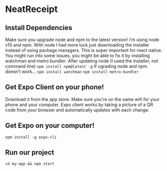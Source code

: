 # NeatReceipt

## Install Dependencies
Make sure you upgrade node and npm to the latest version! i'm using node v10 and npm. With node I had more luck just downloading the installer instead of using package managers. This is super important for react native.
You might run into some issues, you might be able to fix it by installing watchman and metro bundler.
After updating node (I used the installer, not command line)
`npm install npm@latest -g`
If ugrading node and npm doesn't work...
`npm install watchman`
`npm install metro-bundler`

## Get Expo Client on your phone!
Download it from the app store. Make sure you're on the same wifi for your phone and your computer. Expo client works by taking a picture of a QR code from your browser and automatically updates with each change.

## Get Expo on your computer!
`npm install -g expo-cli`

## Run our project
`cd my-app && npm start`

